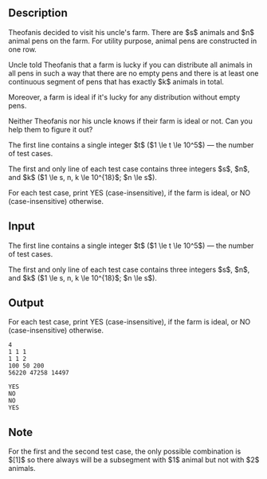 ## Description

<div><p>Theofanis decided to visit his uncle's farm. There are $s$ animals and $n$ animal pens on the farm. For utility purpose, animal pens are constructed in one row.</p><p>Uncle told Theofanis that a farm is <span class="tex-font-style-it">lucky</span> if you can distribute all animals in all pens in such a way that there are no empty pens and there is at least one continuous segment of pens that has exactly $k$ animals in total.</p><p>Moreover, a farm is <span class="tex-font-style-it">ideal</span> if it's lucky for any distribution without empty pens.</p><p>Neither Theofanis nor his uncle knows if their farm is ideal or not. Can you help them to figure it out?</p></div><div class="input-specification"><p>The first line contains a single integer $t$ ($1 \le t \le 10^5$)&nbsp;— the number of test cases.</p><p>The first and only line of each test case contains three integers $s$, $n$, and $k$ ($1 \le s, n, k \le 10^{18}$; $n \le s$).</p></div><div class="output-specification"><p>For each test case, print <span class="tex-font-style-tt">YES</span> (case-insensitive), if the farm is ideal, or <span class="tex-font-style-tt">NO</span> (case-insensitive) otherwise.</p></div>

## Input

<p>The first line contains a single integer $t$ ($1 \le t \le 10^5$)&nbsp;— the number of test cases.</p><p>The first and only line of each test case contains three integers $s$, $n$, and $k$ ($1 \le s, n, k \le 10^{18}$; $n \le s$).</p>

## Output

<p>For each test case, print <span class="tex-font-style-tt">YES</span> (case-insensitive), if the farm is ideal, or <span class="tex-font-style-tt">NO</span> (case-insensitive) otherwise.</p>





```input1
4
1 1 1
1 1 2
100 50 200
56220 47258 14497
```




```output1
YES
NO
NO
YES
```



## Note

<p>For the first and the second test case, the only possible combination is $[1]$ so there always will be a subsegment with $1$ animal but not with $2$ animals.</p>
